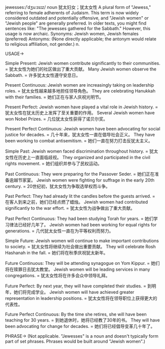 jewesses:/ˈdʒuːɪsɪz/
noun
犹太妇女；犹太女性
A plural form of "Jewess," referring to female adherents of Judaism.  This term is now widely considered outdated and potentially offensive, and "Jewish women" or "Jewish people" are generally preferred.
In older texts, you might find sentences like: "The jewesses gathered for the Sabbath."  However, this usage is now archaic.
Synonyms: Jewish women, Jewish females (preferred)
Antonyms:  (None directly applicable; the antonym would relate to religious affiliation, not gender.)
n.


USAGE->

Simple Present:
Jewish women contribute significantly to their communities. = 犹太女性为她们的社区做出了重大贡献。
Many Jewish women observe the Sabbath. = 许多犹太女性遵守安息日。

Present Continuous:
Jewish women are increasingly taking on leadership roles. = 犹太女性越来越多地担任领导角色。
They are celebrating Hanukkah with their families. = 她们正在与家人庆祝光明节。

Present Perfect:
Jewish women have played a vital role in Jewish history. = 犹太女性在犹太历史上发挥了至关重要的作用。
Several Jewish women have won Nobel Prizes. = 几位犹太女性获得了诺贝尔奖。

Present Perfect Continuous:
Jewish women have been advocating for social justice for decades. = 几十年来，犹太女性一直在倡导社会正义。
They have been working to combat antisemitism. = 她们一直在努力打击反犹太主义。

Simple Past:
Jewish women faced discrimination throughout history. = 犹太女性在历史上一直面临歧视。
They organized and participated in the civil rights movement. = 她们组织并参与了民权运动。

Past Continuous:
They were preparing for the Passover Seder. = 她们正在准备逾越节家宴。
Jewish women were fighting for suffrage in the early 20th century. = 20世纪初，犹太女性为争取选举权而斗争。

Past Perfect:
They had already lit the candles before the guests arrived. = 在客人到来之前，她们已经点燃了蜡烛。
Jewish women had contributed significantly to the war effort. = 犹太女性为战争做出了重大贡献。

Past Perfect Continuous:
They had been studying Torah for years. = 她们学习律法已经好几年了。
Jewish women had been working for equal rights for generations. = 几代犹太女性一直在为平等权利而努力。

Simple Future:
Jewish women will continue to make important contributions to society. = 犹太女性将继续为社会做出重要贡献。
They will celebrate Rosh Hashanah in the fall. = 她们将在秋季庆祝犹太新年。

Future Continuous:
They will be attending synagogue on Yom Kippur. = 她们将在赎罪日去犹太教堂。
Jewish women will be leading services in many congregations. = 犹太女性将在许多会众中领导礼拜。

Future Perfect:
By next year, they will have completed their studies. = 到明年，她们将完成学业。
Jewish women will have achieved greater representation in leadership positions. = 犹太女性将在领导职位上获得更大的代表性。

Future Perfect Continuous:
By the time she retires, she will have been teaching for 30 years. = 到她退休时，她将已经教了30年的书。
They will have been advocating for change for decades. = 她们将已经倡导变革几十年了。


PHRASE-> (Not applicable.  "Jewesses" is a noun and doesn't typically form part of set phrases.  Phrases would be built around "Jewish women".)
